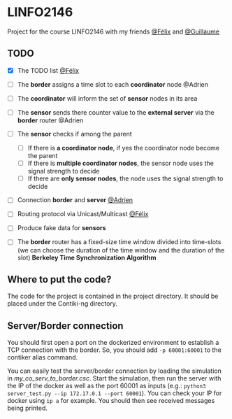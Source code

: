 # LINFO2146

Project for the course LINFO2146 with my friends [@Félix](https://github.com/FelixGaudin) and [@Guillaume](https://github.com/gujadin)

## TODO

- [x] The TODO list [@Félix](https://github.com/FelixGaudin)
- [ ] The **border** assigns a time slot to each **coordinator** node @Adrien
- [ ] The **coordinator** will inform the set of **sensor** nodes in its area
- [ ] The **sensor** sends there counter value to the **external server** via the **border** router @Adrien
- [ ] The **sensor** checks if among the parent
  
  - [ ] If there is **a coordinator node**, if yes the coordinator node become the parent
  - [ ] If there is **multiple coordinator nodes**, the sensor node uses the signal strength to decide
  - [ ] If there are **only sensor nodes**, the node uses the signal strength to decide

- [ ] Connection **border** and **server** [@Adrien](https://github.com/adribr53)
- [ ] Routing protocol via Unicast/Multicast [@Félix](https://github.com/FelixGaudin)
- [ ] Produce fake data for **sensors**
- [ ] The **border** router has a fixed-size time window divided into time-slots (we can choose the duration of the time window and the duration of the slot) **Berkeley Time Synchronization Algorithm**

## Where to put the code?

The code for the project is contained in the project directory. It should be placed under the Contiki-ng directory.

## Server/Border connection

You should first open a port on the dockerized environment to establish a TCP connection with the border. So, you should add ```-p 60001:60001``` to the contiker alias command.

You can easily test the server/border connection by loading the simulation in *my_co_serv_to_border.csc*. Start the simulation, then run the server with the IP of the docker as well as the port 60001 as inputs (e.g.: `python3 server_test.py --ip 172.17.0.1 --port 60001`). You can check your IP for docker using `ip a` for example. You should then see received messages being printed.
